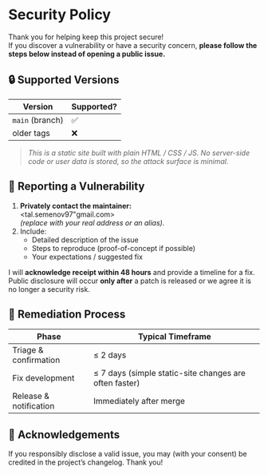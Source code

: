# Security Policy

Thank you for helping keep this project secure!  
If you discover a vulnerability or have a security concern, **please follow the steps below instead of opening a public issue.**

## 🔒 Supported Versions
| Version | Supported? |
|---------|------------|
| `main` (branch) | ✅ |
| older tags | ❌ |

> *This is a static site built with plain HTML / CSS / JS.
> No server-side code or user data is stored, so the attack surface is minimal.*

## 📝 Reporting a Vulnerability
1. **Privately contact the maintainer:**  
   <tal.semenov97"gmail.com>  
   *(replace with your real address or an alias).*
2. Include:
   - Detailed description of the issue  
   - Steps to reproduce (proof-of-concept if possible)  
   - Your expectations / suggested fix

I will **acknowledge receipt within 48 hours** and provide a timeline for a fix.  
Public disclosure will occur **only after** a patch is released or we agree it is no longer a security risk.

## 🔧 Remediation Process
| Phase | Typical Timeframe |
|-------|------------------|
| Triage & confirmation | ≤ 2 days |
| Fix development | ≤ 7 days (simple static-site changes are often faster) |
| Release & notification | Immediately after merge |

## 🙏 Acknowledgements
If you responsibly disclose a valid issue, you may (with your consent) be credited in the project’s changelog. Thank you!
